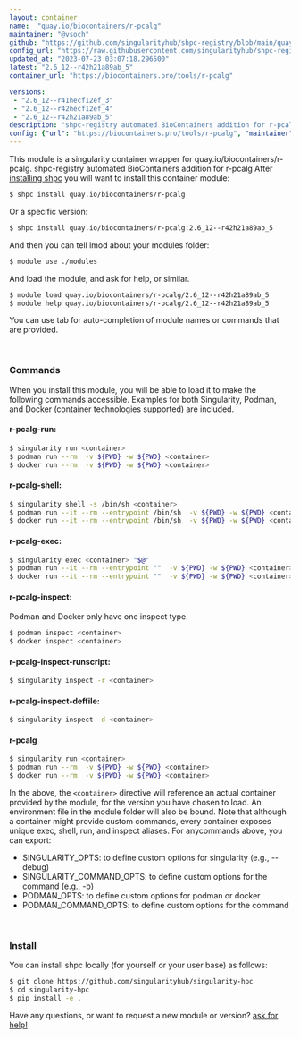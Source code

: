 ```yaml
---
layout: container
name:  "quay.io/biocontainers/r-pcalg"
maintainer: "@vsoch"
github: "https://github.com/singularityhub/shpc-registry/blob/main/quay.io/biocontainers/r-pcalg/container.yaml"
config_url: "https://raw.githubusercontent.com/singularityhub/shpc-registry/main/quay.io/biocontainers/r-pcalg/container.yaml"
updated_at: "2023-07-23 03:07:18.296500"
latest: "2.6_12--r42h21a89ab_5"
container_url: "https://biocontainers.pro/tools/r-pcalg"

versions:
 - "2.6_12--r41hecf12ef_3"
 - "2.6_12--r42hecf12ef_4"
 - "2.6_12--r42h21a89ab_5"
description: "shpc-registry automated BioContainers addition for r-pcalg"
config: {"url": "https://biocontainers.pro/tools/r-pcalg", "maintainer": "@vsoch", "description": "shpc-registry automated BioContainers addition for r-pcalg", "latest": {"2.6_12--r42h21a89ab_5": "sha256:3d0bf4224fb5ba08a7cf18ec8cae0e316d6f4092799a1909422b8769695be0e9"}, "tags": {"2.6_12--r41hecf12ef_3": "sha256:99a8d648ed39755fde267c869383902969702b58e14db5da49642dcf50c90629", "2.6_12--r42hecf12ef_4": "sha256:6d670743ea5b320d42d4db360c7ae3ada41c6c95014a520a57a8813310a6a32c", "2.6_12--r42h21a89ab_5": "sha256:3d0bf4224fb5ba08a7cf18ec8cae0e316d6f4092799a1909422b8769695be0e9"}, "docker": "quay.io/biocontainers/r-pcalg"}
---
```


This module is a singularity container wrapper for quay.io/biocontainers/r-pcalg.
shpc-registry automated BioContainers addition for r-pcalg
After [installing shpc](#install) you will want to install this container module:


```bash
$ shpc install quay.io/biocontainers/r-pcalg
```

Or a specific version:

```bash
$ shpc install quay.io/biocontainers/r-pcalg:2.6_12--r42h21a89ab_5
```

And then you can tell lmod about your modules folder:

```bash
$ module use ./modules
```

And load the module, and ask for help, or similar.

```bash
$ module load quay.io/biocontainers/r-pcalg/2.6_12--r42h21a89ab_5
$ module help quay.io/biocontainers/r-pcalg/2.6_12--r42h21a89ab_5
```

You can use tab for auto-completion of module names or commands that are provided.

<br>

### Commands

When you install this module, you will be able to load it to make the following commands accessible.
Examples for both Singularity, Podman, and Docker (container technologies supported) are included.

#### r-pcalg-run:

```bash
$ singularity run <container>
$ podman run --rm  -v ${PWD} -w ${PWD} <container>
$ docker run --rm  -v ${PWD} -w ${PWD} <container>
```

#### r-pcalg-shell:

```bash
$ singularity shell -s /bin/sh <container>
$ podman run --it --rm --entrypoint /bin/sh  -v ${PWD} -w ${PWD} <container>
$ docker run --it --rm --entrypoint /bin/sh  -v ${PWD} -w ${PWD} <container>
```

#### r-pcalg-exec:

```bash
$ singularity exec <container> "$@"
$ podman run --it --rm --entrypoint ""  -v ${PWD} -w ${PWD} <container> "$@"
$ docker run --it --rm --entrypoint ""  -v ${PWD} -w ${PWD} <container> "$@"
```

#### r-pcalg-inspect:

Podman and Docker only have one inspect type.

```bash
$ podman inspect <container>
$ docker inspect <container>
```

#### r-pcalg-inspect-runscript:

```bash
$ singularity inspect -r <container>
```

#### r-pcalg-inspect-deffile:

```bash
$ singularity inspect -d <container>
```



#### r-pcalg

```bash
$ singularity run <container>
$ podman run --rm  -v ${PWD} -w ${PWD} <container>
$ docker run --rm  -v ${PWD} -w ${PWD} <container>
```


In the above, the `<container>` directive will reference an actual container provided
by the module, for the version you have chosen to load. An environment file in the
module folder will also be bound. Note that although a container
might provide custom commands, every container exposes unique exec, shell, run, and
inspect aliases. For anycommands above, you can export:

 - SINGULARITY_OPTS: to define custom options for singularity (e.g., --debug)
 - SINGULARITY_COMMAND_OPTS: to define custom options for the command (e.g., -b)
 - PODMAN_OPTS: to define custom options for podman or docker
 - PODMAN_COMMAND_OPTS: to define custom options for the command

<br>

### Install

You can install shpc locally (for yourself or your user base) as follows:

```bash
$ git clone https://github.com/singularityhub/singularity-hpc
$ cd singularity-hpc
$ pip install -e .
```

Have any questions, or want to request a new module or version? [ask for help!](https://github.com/singularityhub/singularity-hpc/issues)